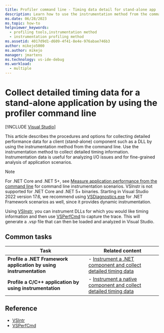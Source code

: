 ```yaml
---
title: Profiler command line - Timing data detail for stand-alone app
description: Learn how to use the instrumentation method from the command line to collect detailed performance data for a stand-alone component.
ms.date: 06/28/2023
ms.topic: how-to
helpviewer_keywords: 
  - profiling tools,instrumentation method
  - instrumentation profiling method
ms.assetid: 4017d9d1-d609-4f41-8e4e-976abae746b3
author: mikejo5000
ms.author: mikejo
manager: jmartens
ms.technology: vs-ide-debug
ms.workload: 
  - multiple
---
```

# Collect detailed timing data for a stand-alone application by using the profiler command line

 [!INCLUDE [Visual Studio](~/includes/applies-to-version/vs-windows-only.md)]

This article describes the procedures and options for collecting detailed performance data for a client (stand-alone) component such as a DLL by using the instrumentation method from the command line. Use the instrumentation method to collect detailed timing information. Instrumentation data is useful for analyzing I/O issues and for fine-grained analysis of application scenarios.

> [!NOTE]
> For .NET Core and .NET 5+, see [Measure application performance from the command line](../profiling/profile-apps-from-command-line.md) for command line instrumentation scenarios. VSInstr is not supported for .NET Core and .NET 5+ binaries. Starting in Visual Studio 2022 version 17.6, we recommend using [VSDiagnostics.exe](../profiling/profile-apps-from-command-line.md) for .NET Framework scenarios as well, since it provides dynamic instrumentation.

Using [VSInstr](../profiling/vsinstr.md), you can instrument DLLs for which you would like timing information and then use [VSPerfCmd](../profiling/vsperfcmd.md) to capture the trace. This will generate a *.vsp* file that can then be loaded and analyzed in Visual Studio.

## Common tasks

|Task|Related content|
|----------|---------------------|
|**Profile a .NET Framework application by using instrumentation**|-   [Instrument a .NET component and collect detailed timing data](../profiling/instrument-dotnet-framework-component-and-collect-timing-data.md)|
|**Profile a C/C++ application by using instrumentation**|-   [Instrument a native component and collect detailed timing data](../profiling/instrument-native-component-and-collect-timing-data.md)|

## Reference

- [VSIntr](../profiling/vsinstr.md)
- [VSPerfCmd](../profiling/vsperfcmd.md)
